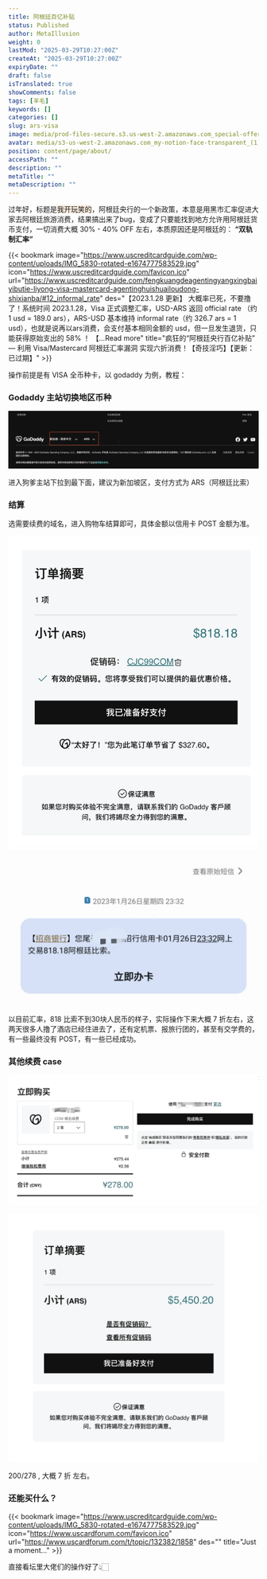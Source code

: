 ```yaml
---
title: 阿根廷百亿补贴
status: Published
author: MetaIllusion
weight: 0
lastMod: "2025-03-29T10:27:00Z"
createAt: "2025-03-29T10:27:00Z"
expiryDate: ""
draft: false
isTranslated: true
showComments: false
tags: [羊毛]
keywords: []
categories: []
slug: ars-visa
image: media/prod-files-secure.s3.us-west-2.amazonaws.com_special-offer-40-off-banner-design-on-white-background-vector-illustration-R1XW7W.jpg
avatar: media/s3-us-west-2.amazonaws.com_my-notion-face-transparent_(1).png
position: content/page/about/
accessPath: ""
description: ""
metaTitle: ""
metaDescription: ""
---
```





过年好，标题是<span style="background-color: rgba(251, 236, 221, 1);">我开玩笑的</span>，阿根廷央行的一个新政策，本意是用黑市汇率促进大家去阿根廷旅游消费，结果搞出来了bug，变成了只要能找到地方允许用阿根廷货币支付，一切消费大概 30% - 40% OFF 左右，本质原因还是阿根廷的： **“双轨制汇率”** 

{{< bookmark image="https://www.uscreditcardguide.com/wp-content/uploads/IMG_5830-rotated-e1674777583529.jpg" icon="https://www.uscreditcardguide.com/favicon.ico" url="https://www.uscreditcardguide.com/fengkuangdeagentingyangxingbaiyibutie-liyong-visa-mastercard-agentinghuishuailoudong-shixianba/#12_informal_rate"  des="【2023.1.28 更新】 大概率已死，不要撸了！系统时间 2023.1.28，Visa 正式调整汇率，USD-ARS 返回 official rate （约 1 usd = 189.0 ars），ARS-USD 基本维持 informal rate（约 326.7 ars = 1 usd），也就是说再以ars消费，会支付基本相同金额的 usd，但一旦发生退货，只能获得原始支出的 58% ！ 【...Read more"  title="疯狂的“阿根廷央行百亿补贴” — 利用 Visa/Mastercard 阿根廷汇率漏洞 实现六折消费！【奇技淫巧】【更新：已过期】"  >}}

<!--more-->操作前提是有 VISA 全币种卡，以 godaddy 为例，教程：

### Godaddy 主站切换地区币种
![](media/prod-files-secure.s3.us-west-2.amazonaws.com_932ac0b8-a1c0-48a0-93ad-115e5d21b02b.png)

进入狗爹主站下拉到最下面，建议为新加坡区，支付方式为 ARS（阿根廷比索）



### 结算
选需要续费的域名，进入购物车结算即可，具体金额以信用卡 POST 金额为准。

![](media/prod-files-secure.s3.us-west-2.amazonaws.com_30ebe666-7573-4efd-aa9a-5d0fdb390636.png)



![](media/prod-files-secure.s3.us-west-2.amazonaws.com_9a4024cb-b219-4011-9bb2-c3f6f865b758.png)

以目前汇率，818 比索不到30块人民币的样子，实际操作下来大概 7 折左右，这两天很多人撸了酒店已经住进去了，还有定机票、报旅行团的，甚至有交学费的，有一些最终没有 POST，有一些已经成功。



### 其他续费 case


![](media/prod-files-secure.s3.us-west-2.amazonaws.com_9175362b-1b3c-4f55-bde2-ffc8382f2085.png)

![](media/prod-files-secure.s3.us-west-2.amazonaws.com_4698bdae-3e3e-4781-a2ad-16e35a9a993a.png)

200/278 , 大概 7 折 左右。

### 还能买什么？
{{< bookmark image="https://www.uscreditcardguide.com/wp-content/uploads/IMG_5830-rotated-e1674777583529.jpg" icon="https://www.uscardforum.com/favicon.ico" url="https://www.uscardforum.com/t/topic/132382/1858"  des=""  title="Just a moment..."  >}}

直接看坛里大佬们的操作好了👆🏻

